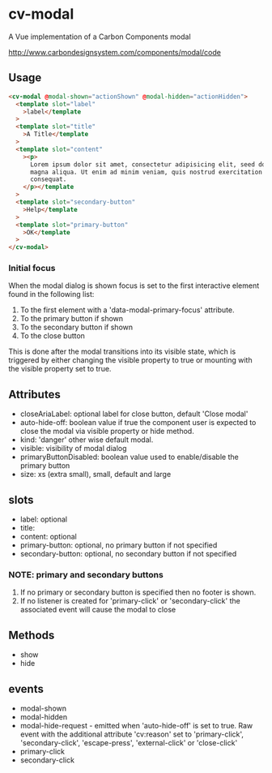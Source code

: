# cv-modal

A Vue implementation of a Carbon Components modal

http://www.carbondesignsystem.com/components/modal/code

## Usage

```html
<cv-modal @modal-shown="actionShown" @modal-hidden="actionHidden">
  <template slot="label"
    >label</template
  >
  <template slot="title"
    >A Title</template
  >
  <template slot="content"
    ><p>
      Lorem ipsum dolor sit amet, consectetur adipisicing elit, seed do eiusmod tempor incididunt ut labore et dolore
      magna aliqua. Ut enim ad minim veniam, quis nostrud exercitation ullamco laboris nisi ut aliquip ex ea commodo
      consequat.
    </p></template
  >
  <template slot="secondary-button"
    >Help</template
  >
  <template slot="primary-button"
    >OK</template
  >
</cv-modal>
```

### Initial focus

When the modal dialog is shown focus is set to the first interactive element found in the following list:

1. To the first element with a 'data-modal-primary-focus' attribute.
2. To the primary button if shown
3. To the secondary button if shown
4. To the close button

This is done after the modal transitions into its visible state, which is triggered by either changing the visible property to true or mounting with the visible property set to true.

## Attributes

- closeAriaLabel: optional label for close button, default 'Close modal'
- auto-hide-off: boolean value if true the component user is expected to close the modal via visible property or hide method.
- kind: 'danger' other wise default modal.
- visible: visibility of modal dialog
- primaryButtonDisabled: boolean value used to enable/disable the primary button
- size: xs (extra small), small, default and large

## slots

- label: optional
- title:
- content: optional
- primary-button: optional, no primary button if not specified
- secondary-button: optional, no secondary button if not specified

### NOTE: primary and secondary buttons

1. If no primary or secondary button is specified then no footer is shown.
2. If no listener is created for 'primary-click' or 'secondary-click' the associated event will cause the modal to close

## Methods

- show
- hide

## events

- modal-shown
- modal-hidden
- modal-hide-request - emitted when 'auto-hide-off' is set to true. Raw event with the additional attribute 'cv:reason' set to 'primary-click', 'secondary-click', 'escape-press', 'external-click' or 'close-click'
- primary-click
- secondary-click
